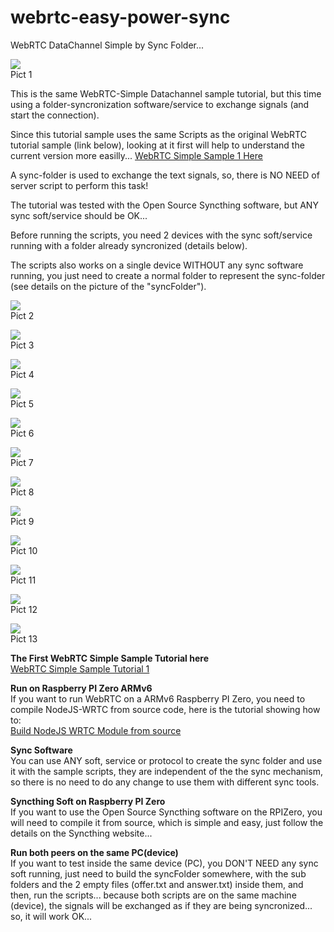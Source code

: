 # webrtc-easy-power-sync
WebRTC DataChannel Simple by Sync Folder...
 
![](img/webrtc-easy-power-sync-001.jpg)  
Pict 1  
 
 
This is the same WebRTC-Simple Datachannel sample tutorial, but this time using a folder-syncronization software/service to exchange signals (and start the connection).  
  
Since this tutorial sample uses the same Scripts as the original WebRTC tutorial sample (link below), looking at it first will help to understand the current version more easilly...
[WebRTC Simple Sample 1 Here](https://github.com/t2age/webrtc-easy-power)
  
A sync-folder is used to exchange the text signals, so, there is NO NEED of server script to perform this task!  
  
The tutorial was tested with the Open Source Syncthing software, but ANY sync soft/service should be OK...  
  
Before running the scripts, you need 2 devices with the sync soft/service running with a folder already syncronized (details below).  
  
The scripts also works on a single device WITHOUT any sync software running, you just need to create a normal folder to represent the sync-folder (see details on the picture of the "syncFolder").  
  
  

  
![](img/webrtc-easy-power-sync-002.jpg)  
Pict 2  
  
![](img/webrtc-easy-power-sync-003.jpg)  
Pict 3  
  
![](img/webrtc-easy-power-sync-004.jpg)  
Pict 4  
  
![](img/webrtc-easy-power-sync-005.jpg)  
Pict 5  
  
![](img/webrtc-easy-power-sync-006.jpg)  
Pict 6  
  
![](img/webrtc-easy-power-sync-007.jpg)  
Pict 7  
  
![](img/webrtc-easy-power-sync-008.jpg)  
Pict 8  
  
![](img/webrtc-easy-power-sync-009.jpg)  
Pict 9  
  
![](img/webrtc-easy-power-sync-010.jpg)  
Pict 10  
  
![](img/webrtc-easy-power-sync-011.jpg)  
Pict 11  
  
![](img/webrtc-easy-power-sync-012.jpg)  
Pict 12  
  
![](img/webrtc-easy-power-sync-013.jpg)  
Pict 13  
  

**The First WebRTC Simple Sample Tutorial here**  
[WebRTC Simple Sample Tutorial 1](https://github.com/t2age/webrtc-easy-power)  
  
  
**Run on Raspberry PI Zero ARMv6**  
If you want to run WebRTC on a ARMv6 Raspberry PI Zero, you need to compile NodeJS-WRTC from source code, here is the tutorial showing how to:  
[Build NodeJS WRTC Module from source](https://github.com/t2age/webrtc-armv6)  
  
  
**Sync Software**  
You can use ANY soft, service or protocol to create the sync folder and use it with the sample scripts, they are independent of the the sync mechanism, so there is no need to do any change to use them with different sync tools.  
  
  
**Syncthing Soft on Raspberry PI Zero**  
If you want to use the Open Source Syncthing software on the RPIZero, you will need to compile it from source, which is simple and easy, just follow the details on the Syncthing website...  
  
  
**Run both peers on the same PC(device)**  
If you want to test inside the same device (PC), you DON'T NEED any sync soft running, just need to build the syncFolder somewhere, with the sub folders and the 2 empty files (offer.txt and answer.txt) inside them, and then, run the scripts... because both scripts are on the same machine (device), the signals will be exchanged as if they are being syncronized... so, it will work OK...  
  
  
  
